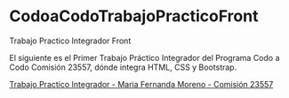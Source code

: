 # CodoaCodoTrabajoPracticoFront
Trabajo Practico Integrador Front

El siguiente es el Primer Trabajo Práctico Integrador del Programa Codo a Codo Comisión 23557, dónde integra HTML, CSS y Bootstrap.

[Trabajo Practico Integrador - Maria Fernanda Moreno - Comisión 23557](http://file:///C:/Users/Usuario/Documents/Codo%20a%20Codo/T.P.Integrador%20Front/T.P.Integrador%20Front-end/Trabajo%20Local/index.html "Trabajo Practico Integrador - Maria Fernanda Moreno - Comisión 23557")
